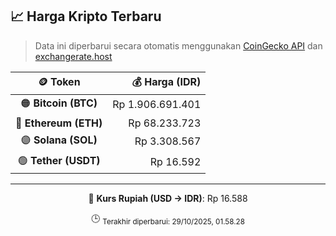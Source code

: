 

<!-- HARGA_KRIPTO -->
## 📈 Harga Kripto Terbaru

> Data ini diperbarui secara otomatis menggunakan [CoinGecko API](https://www.coingecko.com/) dan [exchangerate.host](https://exchangerate.host/)

<div align="center">

| 🪙 Token | 💰 Harga (IDR) |
|:------:|---------------:|
| 🟠 **Bitcoin (BTC)**   | Rp 1.906.691.401 |
| 🔵 **Ethereum (ETH)**  | Rp 68.233.723 |
| 🟣 **Solana (SOL)**    | Rp 3.308.567 |
| 🟢 **Tether (USDT)**   | Rp 16.592 |

---

💱 **Kurs Rupiah (USD → IDR)**: Rp 16.588

🕒 <sub>Terakhir diperbarui: 29/10/2025, 01.58.28</sub>

</div>
<!-- /HARGA_KRIPTO -->